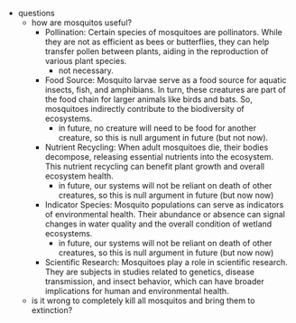   * questions
    * how are mosquitos useful?
      * Pollination: Certain species of mosquitoes are pollinators. While they are not as efficient as bees or butterflies, they can help transfer pollen between plants, aiding in the reproduction of various plant species.
        * not necessary. 
      * Food Source: Mosquito larvae serve as a food source for aquatic insects, fish, and amphibians. In turn, these creatures are part of the food chain for larger animals like birds and bats. So, mosquitoes indirectly contribute to the biodiversity of ecosystems.
        * in future, no creature will need to be food for another creature, so this is null argument in future (but not now).
      * Nutrient Recycling: When adult mosquitoes die, their bodies decompose, releasing essential nutrients into the ecosystem. This nutrient recycling can benefit plant growth and overall ecosystem health.
        * in future, our systems will not be reliant on death of other creatures, so this is null argument in future (but now now)
      * Indicator Species: Mosquito populations can serve as indicators of environmental health. Their abundance or absence can signal changes in water quality and the overall condition of wetland ecosystems.
        * in future, our systems will not be reliant on death of other creatures, so this is null argument in future (but now now)
      * Scientific Research: Mosquitoes play a role in scientific research. They are subjects in studies related to genetics, disease transmission, and insect behavior, which can have broader implications for human and environmental health.
    * is it wrong to completely kill all mosquitos and bring them to extinction?
